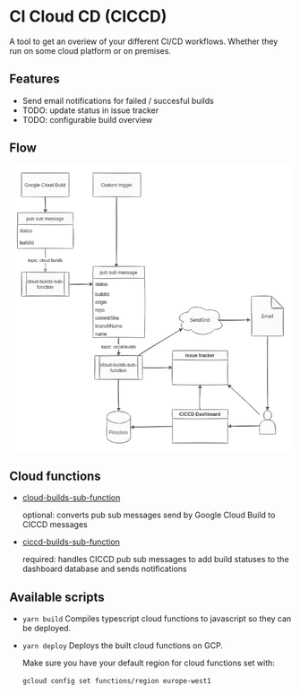# CI Cloud CD (CICCD)

A tool to get an overiew of your different CI/CD workflows. Whether they run on some cloud platform or on premises.

## Features

- Send email notifications for failed / succesful builds
- TODO: update status in issue tracker
- TODO: configurable build overview

## Flow

![ciccd-flow](chart.png)

## Cloud functions

- [cloud-builds-sub-function](packages/cloud-builds-sub-function/README.md)
  
  optional: converts pub sub messages send by Google Cloud Build to CICCD messages

- [ciccd-builds-sub-function](packages/ciccd-builds-sub-function/README.md)

  required: handles CICCD pub sub messages to add build statuses to the dashboard database and sends notifications

## Available scripts

- `yarn build` Compiles typescript cloud functions to javascript so they can be deployed.

- `yarn deploy` Deploys the built cloud functions on GCP. 

    Make sure you have your default region for cloud functions set with: 

    `gcloud config set functions/region europe-west1`


